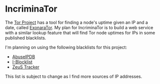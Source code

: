 # IncriminaTor
The [Tor Project](https://www.torproject.org/) has a tool for finding a node's uptime given an IP and a date, called [ExonaraTor](https://metrics.torproject.org/exonerator.html). My plan for IncriminaTor is to build a web service with a similar lookup feature that will find Tor node uptimes for IPs in some published blacklists.

I'm planning on using the following blacklists for this project:
 - [AbuseIPDB](https://www.abuseipdb.com/)
 - [I-Blocklist](https://www.iblocklist.com/lists)
 - [ZeuS Tracker](https://zeustracker.abuse.ch/)

This list is subject to change as I find more sources of IP addresses.
